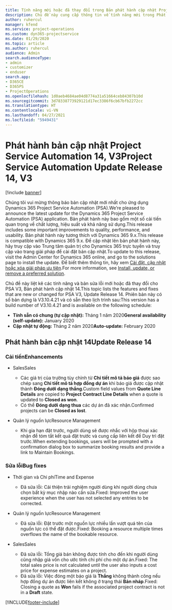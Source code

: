 ```yaml
---
title: Tính năng mới hoặc đã thay đổi trong Bản phát hành cập nhật Project Service Automation 14, V3
description: Chủ đề này cung cấp thông tin về tính năng mới trong Phát hành bản cập nhật Project Service Automation 14 V3.
author: ruhercul
manager: kfend
ms.service: project-operations
ms.custom: dyn365-projectservice
ms.date: 01/29/2020
ms.topic: article
ms.author: ruhercul
audience: Admin
search.audienceType:
- admin
- customizer
- enduser
search.app:
- D365CE
- D365PS
- ProjectOperations
ms.openlocfilehash: 1d0aeb4684ae04d8774a31a51664ceb84307b10d
ms.sourcegitcommit: 3d78338773929121d17ec3386f6cb67bfb2272cc
ms.translationtype: HT
ms.contentlocale: vi-VN
ms.lasthandoff: 04/27/2021
ms.locfileid: "5949431"
---
```

# <a name="project-service-automation-update-release-14-v3"></a><span data-ttu-id="a100e-103">Phát hành bản cập nhật Project Service Automation 14, V3</span><span class="sxs-lookup"><span data-stu-id="a100e-103">Project Service Automation Update Release 14, V3</span></span>

[!include [banner](../includes/psa-now-project-operations.md)]

<span data-ttu-id="a100e-104">Chúng tôi vui mừng thông báo bản cập nhật mới nhất cho ứng dụng Dynamics 365 Project Service Automation (PSA).</span><span class="sxs-lookup"><span data-stu-id="a100e-104">We’re pleased to announce the latest update for the Dynamics 365 Project Service Automation (PSA) application.</span></span> <span data-ttu-id="a100e-105">Bản phát hành này bao gồm một số cải tiến quan trọng về chất lượng, hiệu suất và khả năng sử dụng.</span><span class="sxs-lookup"><span data-stu-id="a100e-105">This release includes some important improvements to quality, performance, and usability.</span></span> <span data-ttu-id="a100e-106">Bản phát hành này tương thích với Dynamics 365 9.x.</span><span class="sxs-lookup"><span data-stu-id="a100e-106">This release is compatible with Dynamics 365 9.x.</span></span> <span data-ttu-id="a100e-107">Để cập nhật lên bản phát hành này, hãy truy cập vào Trung tâm quản trị cho Dynamics 365 trực tuyến và truy cập vào trang giải pháp để cài đặt bản cập nhật.</span><span class="sxs-lookup"><span data-stu-id="a100e-107">To update to this release, visit the Admin Center for Dynamics 365 online, and go to the solutions page to install the update.</span></span> <span data-ttu-id="a100e-108">Để biết thêm thông tin, hãy xem [Cài đặt, cập nhật hoặc xóa giải pháp ưu tiên](/power-platform/admin/install-remove-preferred-solution).</span><span class="sxs-lookup"><span data-stu-id="a100e-108">For more information, see [Install, update, or remove a preferred solution](/power-platform/admin/install-remove-preferred-solution).</span></span>

<span data-ttu-id="a100e-109">Chủ đề này liệt kê các tính năng và bản sửa lỗi mới hoặc đã thay đổi cho PSA V3, Bản phát hành cập nhật 14.</span><span class="sxs-lookup"><span data-stu-id="a100e-109">This topic lists the features and fixes that are new or changed for PSA V3, Update Release 14.</span></span> <span data-ttu-id="a100e-110">Phiên bản này có số bản dựng là V3.10.4.21 và có sẵn theo lịch trình sau:</span><span class="sxs-lookup"><span data-stu-id="a100e-110">This version has a build number of V3.10.4.21 and is available on the following schedule:</span></span>

- <span data-ttu-id="a100e-111">**Tính sẵn có chung (tự cập nhật):** Tháng 1 năm 2020</span><span class="sxs-lookup"><span data-stu-id="a100e-111">**General availability (self-update):** January 2020</span></span>
- <span data-ttu-id="a100e-112">**Cập nhật tự động:** Tháng 2 năm 2020</span><span class="sxs-lookup"><span data-stu-id="a100e-112">**Auto-update:** February 2020</span></span>

## <a name="update-release-14"></a><span data-ttu-id="a100e-113">Phát hành bản cập nhật 14</span><span class="sxs-lookup"><span data-stu-id="a100e-113">Update Release 14</span></span>

### <a name="enhancements"></a><span data-ttu-id="a100e-114">Cải tiến</span><span class="sxs-lookup"><span data-stu-id="a100e-114">Enhancements</span></span>

- <span data-ttu-id="a100e-115">Sales</span><span class="sxs-lookup"><span data-stu-id="a100e-115">Sales</span></span>

     - <span data-ttu-id="a100e-116">Các giá trị của trường tùy chỉnh từ **Chi tiết mô tả báo giá** được sao chép sang **Chi tiết mô tả hợp đồng dự án** khi báo giá được cập nhật thành **Đóng dưới dạng thắng**.</span><span class="sxs-lookup"><span data-stu-id="a100e-116">Custom field values from **Quote Line Details** are copied to **Project Contract Line Details** when a quote is updated to **Closed as won**.</span></span>
     - <span data-ttu-id="a100e-117">Có thể **Đóng dưới dạng thua** các dự án đã xác nhận.</span><span class="sxs-lookup"><span data-stu-id="a100e-117">Confirmed projects can be **Closed as lost**.</span></span>

- <span data-ttu-id="a100e-118">Quản lý nguồn lực</span><span class="sxs-lookup"><span data-stu-id="a100e-118">Resource Management</span></span>

     - <span data-ttu-id="a100e-119">Khi gia hạn đặt trước, người dùng sẽ được nhắc với hộp thoại xác nhận để tóm tắt kết quả đặt trước và cung cấp liên kết để Duy trì đặt trước.</span><span class="sxs-lookup"><span data-stu-id="a100e-119">When extending bookings, users will be prompted with a confirmation dialog box to summarize booking results and provide a link to Maintain Bookings.</span></span>


### <a name="bug-fixes"></a><span data-ttu-id="a100e-120">Sửa lỗi</span><span class="sxs-lookup"><span data-stu-id="a100e-120">Bug fixes</span></span>

- <span data-ttu-id="a100e-121">Thời gian và Chi phí</span><span class="sxs-lookup"><span data-stu-id="a100e-121">Time and Expense</span></span>

     - <span data-ttu-id="a100e-122">Đã sửa lỗi: Cải thiện trải nghiệm người dùng khi người dùng chưa chọn bất kỳ mục nhập nào cần sửa.</span><span class="sxs-lookup"><span data-stu-id="a100e-122">Fixed: Improved the user experience when the user has not selected any entries to be corrected.</span></span>

- <span data-ttu-id="a100e-123">Quản lý nguồn lực</span><span class="sxs-lookup"><span data-stu-id="a100e-123">Resource Management</span></span>

     - <span data-ttu-id="a100e-124">Đã sửa lỗi: Đặt trước một nguồn lực nhiều lần vượt quá tên của nguồn lực có thể đặt được.</span><span class="sxs-lookup"><span data-stu-id="a100e-124">Fixed: Booking a resource multiple times overflows the name of the bookable resource.</span></span>

- <span data-ttu-id="a100e-125">Sales</span><span class="sxs-lookup"><span data-stu-id="a100e-125">Sales</span></span>

     - <span data-ttu-id="a100e-126">Đã sửa lỗi: Tổng giá bán không được tính cho đến khi người dùng cũng nhập giá vốn cho ước tính chi phí cho một dự án.</span><span class="sxs-lookup"><span data-stu-id="a100e-126">Fixed: The total sales price is not calculated until the user also inputs a cost price for expense estimates on a project.</span></span>
     - <span data-ttu-id="a100e-127">Đã sửa lỗi: Việc đóng một báo giá là **Thắng** không thành công nếu hợp đồng dự án được liên kết không ở trạng thái **Bản nháp**.</span><span class="sxs-lookup"><span data-stu-id="a100e-127">Fixed: Closing a quote as **Won** fails if the associated project contract is not in a **Draft** state.</span></span>



[!INCLUDE[footer-include](../includes/footer-banner.md)]